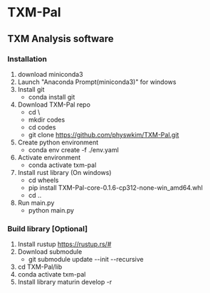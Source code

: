 # TXM-Pal
## TXM Analysis software

### Installation
1) download miniconda3
2) Launch "Anaconda Prompt(miniconda3)" for windows
3) Install git
    - conda install git
4) Download TXM-Pal repo
    - cd \
    - mkdir codes
    - cd codes
    - git clone https://github.com/physwkim/TXM-Pal.git
5) Create python environment
    - conda env create -f ./env.yaml
6) Activate environment
    - conda activate txm-pal
6) Install rust library (On windows)
    - cd wheels
    - pip install TXM-Pal-core-0.1.6-cp312-none-win_amd64.whl
    - cd ..
11) Run main.py
    - python main.py

### Build library [Optional]
1) Install rustup
    https://rustup.rs/#
2) Download submodule
    - git submodule update --init --recursive
3) cd TXM-Pal/lib
4) conda activate txm-pal
5) Install library
    maturin develop -r
